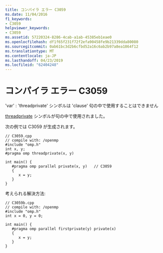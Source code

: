 ```yaml
---
title: コンパイラ エラー C3059
ms.date: 11/04/2016
f1_keywords:
- C3059
helpviewer_keywords:
- C3059
ms.assetid: 57220324-8286-4cab-a1ab-45385eb1eae0
ms.openlocfilehash: df1f65f231f72f2efa90458fe9b21339dda80080
ms.sourcegitcommit: 0ab61bc3d2b6cfbd52a16c6ab2b97a8ea1864f12
ms.translationtype: MT
ms.contentlocale: ja-JP
ms.lasthandoff: 04/23/2019
ms.locfileid: "62404248"
---
```

# <a name="compiler-error-c3059"></a>コンパイラ エラー C3059

'var' : 'threadprivate' シンボルは 'clause' 句の中で使用することはできません

[threadprivate](../../parallel/openmp/reference/threadprivate.md) シンボルが句の中で使用されました。

次の例では C3059 が生成されます。

```
// C3059.cpp
// compile with: /openmp
#include "omp.h"
int x, y;
#pragma omp threadprivate(x, y)

int main() {
   #pragma omp parallel private(x, y)   // C3059
   {
      x = y;
   }
}
```

考えられる解決方法:

```
// C3059b.cpp
// compile with: /openmp
#include "omp.h"
int x = 0, y = 0;

int main() {
   #pragma omp parallel firstprivate(y) private(x)
   {
      x = y;
   }
}
```